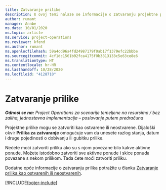 ```yaml
---
title: Zatvaranje prilike
description: U ovoj temi nalaze se informacije o zatvaranju projektne prilike.
author: rumant
manager: Annbe
ms.date: 10/01/2020
ms.topic: article
ms.service: project-operations
ms.reviewer: kfend
ms.author: rumant
ms.openlocfilehash: 59a4cd96a4fd24987179f0ab17f1379efc22bbbe
ms.sourcegitcommit: 4cf1dc1561b92fca4175f0b3813133c5e63ce8e6
ms.translationtype: HT
ms.contentlocale: hr-HR
ms.lasthandoff: 10/28/2020
ms.locfileid: "4128710"
---
```

# <a name="close-an-opportunity"></a>Zatvaranje prilike

_**Odnosi se na:** Project Operations za scenarije temeljene na resursima / bez zaliha, jednostavna implementacija – poslovanje putem predračuna_

Projektne prilike mogu se zatvoriti kao ostvarene ili neostvarene. Dijaloški okvir **Prilika za zatvaranje** omogućuje vam da unesete razlog stanja, datum i druge pojedinosti o dobivanju ili gubitku prilike.

Nećete moći zatvoriti priliku ako su s njom povezane bilo kakve aktivne ponude. Možete istodobno zatvoriti sve aktivne ponude i skice ponuda povezane s nekom prilikom. Tada ćete moći zatvoriti priliku.

Dodatne opće informacije o zatvaranju prilika potražite u članku [Zatvaranje prilika kao ostvarenih ili neostvarenih](https://docs.microsoft.com/dynamics365/sales-enterprise/close-opportunity-won-lost-sales).


[!INCLUDE[footer-include](../includes/footer-banner.md)]